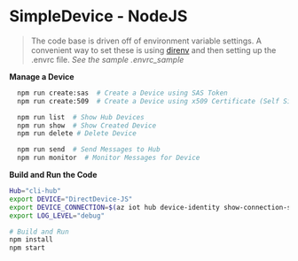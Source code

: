 # SimpleDevice - NodeJS

> The code base is driven off of environment variable settings.  A convenient way to set these is using [direnv](https://github.com/direnv/direnv) and then setting up the .envrc file.  _See the sample .envrc_sample_


__Manage a Device__
  
  ```bash
    npm run create:sas  # Create a Device using SAS Token
    npm run create:509  # Create a Device using x509 Certificate (Self Signed)

    npm run list  # Show Hub Devices
    npm run show  # Show Created Device
    npm run delete # Delete Device

    npm run send  # Send Messages to Hub
    npm run monitor  # Monitor Messages for Device
  ```


__Build and Run the Code__

  ```bash
  Hub="cli-hub"
  export DEVICE="DirectDevice-JS"
  export DEVICE_CONNECTION=$(az iot hub device-identity show-connection-string --hub-name $Hub --device-id $DEVICE -otsv)
  export LOG_LEVEL="debug"

  # Build and Run
  npm install
  npm start
  ```
